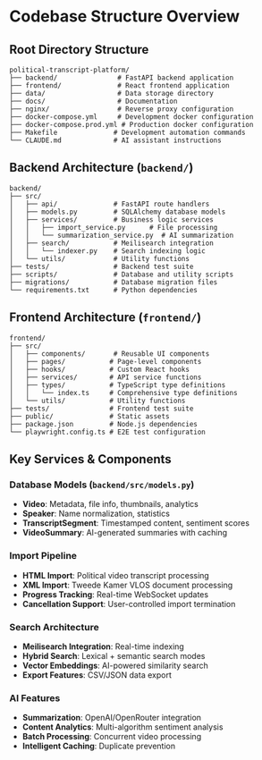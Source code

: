 # Codebase Structure Overview

## Root Directory Structure
```
political-transcript-platform/
├── backend/               # FastAPI backend application
├── frontend/              # React frontend application
├── data/                  # Data storage directory
├── docs/                  # Documentation
├── nginx/                 # Reverse proxy configuration
├── docker-compose.yml     # Development docker configuration
├── docker-compose.prod.yml # Production docker configuration
├── Makefile              # Development automation commands
└── CLAUDE.md             # AI assistant instructions
```

## Backend Architecture (`backend/`)
```
backend/
├── src/
│   ├── api/              # FastAPI route handlers
│   ├── models.py         # SQLAlchemy database models
│   ├── services/         # Business logic services
│   │   ├── import_service.py      # File processing
│   │   └── summarization_service.py  # AI summarization
│   ├── search/           # Meilisearch integration
│   │   └── indexer.py    # Search indexing logic
│   └── utils/            # Utility functions
├── tests/                # Backend test suite
├── scripts/              # Database and utility scripts
├── migrations/           # Database migration files
└── requirements.txt      # Python dependencies
```

## Frontend Architecture (`frontend/`)
```
frontend/
├── src/
│   ├── components/       # Reusable UI components
│   ├── pages/           # Page-level components
│   ├── hooks/           # Custom React hooks
│   ├── services/        # API service functions
│   ├── types/           # TypeScript type definitions
│   │   └── index.ts     # Comprehensive type definitions
│   └── utils/           # Utility functions
├── tests/               # Frontend test suite
├── public/              # Static assets
├── package.json         # Node.js dependencies
└── playwright.config.ts # E2E test configuration
```

## Key Services & Components

### Database Models (`backend/src/models.py`)
- **Video**: Metadata, file info, thumbnails, analytics
- **Speaker**: Name normalization, statistics
- **TranscriptSegment**: Timestamped content, sentiment scores
- **VideoSummary**: AI-generated summaries with caching

### Import Pipeline
- **HTML Import**: Political video transcript processing
- **XML Import**: Tweede Kamer VLOS document processing
- **Progress Tracking**: Real-time WebSocket updates
- **Cancellation Support**: User-controlled import termination

### Search Architecture
- **Meilisearch Integration**: Real-time indexing
- **Hybrid Search**: Lexical + semantic search modes
- **Vector Embeddings**: AI-powered similarity search
- **Export Features**: CSV/JSON data export

### AI Features
- **Summarization**: OpenAI/OpenRouter integration
- **Content Analytics**: Multi-algorithm sentiment analysis
- **Batch Processing**: Concurrent video processing
- **Intelligent Caching**: Duplicate prevention